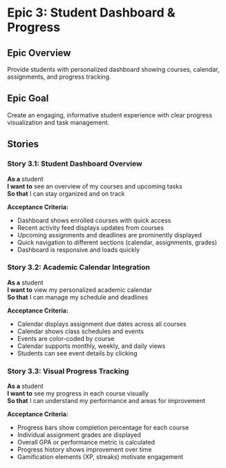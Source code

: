 # Epic 3: Student Dashboard & Progress

## Epic Overview
Provide students with personalized dashboard showing courses, calendar, assignments, and progress tracking.

## Epic Goal
Create an engaging, informative student experience with clear progress visualization and task management.

## Stories

### Story 3.1: Student Dashboard Overview
**As a** student  
**I want to** see an overview of my courses and upcoming tasks  
**So that** I can stay organized and on track

**Acceptance Criteria:**
- Dashboard shows enrolled courses with quick access
- Recent activity feed displays updates from courses
- Upcoming assignments and deadlines are prominently displayed
- Quick navigation to different sections (calendar, assignments, grades)
- Dashboard is responsive and loads quickly

### Story 3.2: Academic Calendar Integration
**As a** student  
**I want to** view my personalized academic calendar  
**So that** I can manage my schedule and deadlines

**Acceptance Criteria:**
- Calendar displays assignment due dates across all courses
- Calendar shows class schedules and events
- Events are color-coded by course
- Calendar supports monthly, weekly, and daily views
- Students can see event details by clicking

### Story 3.3: Visual Progress Tracking
**As a** student  
**I want to** see my progress in each course visually  
**So that** I can understand my performance and areas for improvement

**Acceptance Criteria:**
- Progress bars show completion percentage for each course
- Individual assignment grades are displayed
- Overall GPA or performance metric is calculated
- Progress history shows improvement over time
- Gamification elements (XP, streaks) motivate engagement

